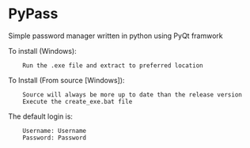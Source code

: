 # PyPass
Simple password manager written in python using PyQt framwork




To install (Windows):

        Run the .exe file and extract to preferred location

To Install (From source [Windows]):

        Source will always be more up to date than the release version
        Execute the create_exe.bat file

The default login is:
        
        Username: Username
        Password: Password
